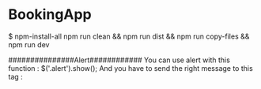 # BookingApp
$ npm-install-all
npm run clean && npm run dist && npm run copy-files && npm run dev

###############Alert############
You can use alert with this function : $('.alert').show();
And you have to send the right message to this tag : <span class="show-msg"></span>
